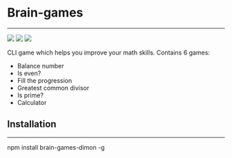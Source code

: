 <h1>Brain-games</h1>
<hr>
<p><a href="https://codeclimate.com/github/drytikov/Brain-games"><img src="https://codeclimate.com/github/drytikov/Brain-games/badges/gpa.svg" /></a>
<a href="https://codeclimate.com/github/drytikov/Brain-games"><img src="https://codeclimate.com/github/drytikov/Brain-games/badges/issue_count.svg" /></a>
<a href="https://travis-ci.org/drytikov/Brain-games"><img src="https://travis-ci.org/drytikov/Brain-games.svg?branch=master"></a></p>
<p>CLI game which helps you improve your math skills. Contains 6 games:</p>
<ul>
  <li>Balance number</li>
  <li>Is even?</li>
  <li>Fill the progression</li>
  <li>Greatest common divisor</li>
  <li>Is prime?</li>
  <li>Calculator</li>
</ul>
<h2>Installation</h2>
<hr>
<p>npm install brain-games-dimon -g</p>   
